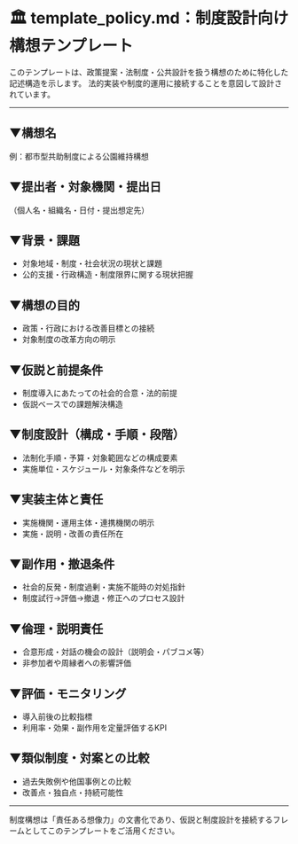 # 🏛️ template_policy.md：制度設計向け構想テンプレート

このテンプレートは、政策提案・法制度・公共設計を扱う構想のために特化した記述構造を示します。
法的実装や制度的運用に接続することを意図して設計されています。

---

## ▼構想名
例：都市型共助制度による公園維持構想

## ▼提出者・対象機関・提出日
（個人名・組織名・日付・提出想定先）

## ▼背景・課題
- 対象地域・制度・社会状況の現状と課題
- 公的支援・行政構造・制度限界に関する現状把握

## ▼構想の目的
- 政策・行政における改善目標との接続
- 対象制度の改革方向の明示

## ▼仮説と前提条件
- 制度導入にあたっての社会的合意・法的前提
- 仮説ベースでの課題解決構造

## ▼制度設計（構成・手順・段階）
- 法制化手順・予算・対象範囲などの構成要素
- 実施単位・スケジュール・対象条件などを明示

## ▼実装主体と責任
- 実施機関・運用主体・連携機関の明示
- 実施・説明・改善の責任所在

## ▼副作用・撤退条件
- 社会的反発・制度過剰・実施不能時の対処指針
- 制度試行→評価→撤退・修正へのプロセス設計

## ▼倫理・説明責任
- 合意形成・対話の機会の設計（説明会・パブコメ等）
- 非参加者や周縁者への影響評価

## ▼評価・モニタリング
- 導入前後の比較指標
- 利用率・効果・副作用を定量評価するKPI

## ▼類似制度・対案との比較
- 過去失敗例や他国事例との比較
- 改善点・独自点・持続可能性

---

制度構想は「責任ある想像力」の文書化であり、仮説と制度設計を接続するフレームとしてこのテンプレートをご活用ください。
